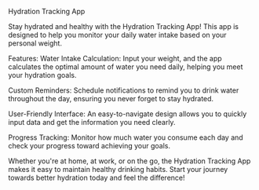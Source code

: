 Hydration Tracking App

Stay hydrated and healthy with the Hydration Tracking App! This app is designed to help you monitor your daily water intake based on your personal weight.

Features:
Water Intake Calculation: Input your weight, and the app calculates the optimal amount of water you need daily, helping you meet your hydration goals.

Custom Reminders: Schedule notifications to remind you to drink water throughout the day, ensuring you never forget to stay hydrated.

User-Friendly Interface: An easy-to-navigate design allows you to quickly input data and get the information you need clearly.

Progress Tracking: Monitor how much water you consume each day and check your progress toward achieving your goals.

Whether you're at home, at work, or on the go, the Hydration Tracking App makes it easy to maintain healthy drinking habits. Start your journey towards better hydration today and feel the difference!
